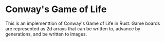 # Conway's Game of Life
This is an implementtion of Conway's Game of Life in Rust. Game boards are represented as 2d arrays that can be written to, advance by generations, and be written to images.
